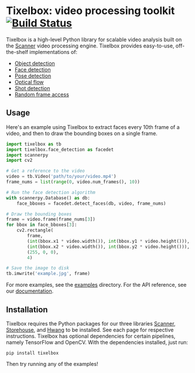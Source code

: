 # Tixelbox: video processing toolkit &nbsp; [![Build Status](https://travis-ci.org/scanner-research/tixelbox.svg?branch=master)](https://travis-ci.org/scanner-research/tixelbox)

Tixelbox is a high-level Python library for scalable video analysis built on the [Scanner](https://github.com/scanner-research/scanner/) video processing engine. Tixelbox provides easy-to-use, off-the-shelf implementations of:

* [Object detection](https://github.com/scanner-research/tixelbox/blob/master/examples/object_detection.py)
* [Face detection](https://github.com/scanner-research/tixelbox/blob/master/examples/face_detection.py)
* [Pose detection](https://github.com/scanner-research/tixelbox/blob/master/examples/pose_detection.py)
* [Optical flow](https://github.com/scanner-research/tixelbox/blob/master/examples/optical_flow.py)
* [Shot detection](https://github.com/scanner-research/tixelbox/blob/master/examples/shot_detection.py)
* [Random frame access](https://github.com/scanner-research/tixelbox/blob/master/examples/frame_montage.py)

## Usage

Here's an example using Tixelbox to extract faces every 10th frame of a video, and then to draw the bounding boxes on a single frame.

```python
import tixelbox as tb
import tixelbox.face_detection as facedet
import scannerpy
import cv2

# Get a reference to the video
video = tb.Video('path/to/your/video.mp4')
frame_nums = list(range(0, video.num_frames(), 10))

# Run the face detection algorithm
with scannerpy.Database() as db:
    face_bboxes = facedet.detect_faces(db, video, frame_nums)

# Draw the bounding boxes
frame = video.frame(frame_nums[3])
for bbox in face_bboxes[3]:
    cv2.rectangle(
        frame,
        (int(bbox.x1 * video.width()), int(bbox.y1 * video.height())),
        (int(bbox.x2 * video.width()), int(bbox.y2 * video.height())),
        (255, 0, 0),
        4)

# Save the image to disk
tb.imwrite('example.jpg', frame)
```

For more examples, see the [examples](https://github.com/scanner-research/tixelbox/tree/master/examples) directory. For the API reference, see our [documentation](https://scanner-research.github.io/tixelbox/).

## Installation

Tixelbox requires the Python packages for our three libraries [Scanner](https://github.com/scanner-research/scanner/), [Storehouse](https://github.com/scanner-research/storehouse/), and [Hwang](https://github.com/scanner-research/hwang) to be installed. See each page for respective instructions. Tixelbox has optional dependencies for certain pipelines, namely TensorFlow and OpenCV. With the dependencies installed, just run:

```
pip install tixelbox
```

Then try running any of the examples!

